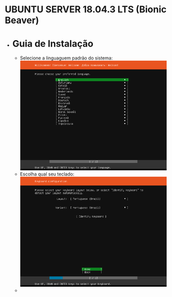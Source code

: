 # UBUNTU SERVER 18.04.3 LTS (Bionic Beaver)

- # Guia de Instalação
  - Selecione a linguaguem padrão do sistema:
    ![](https://raw.githubusercontent.com/gvieira29/ubuntu-server/master/.imagens/VirtualBox_ubuntu-server_07_09_2019_12_20_10.png)
  - Escolha qual seu teclado:
    ![](https://raw.githubusercontent.com/gvieira29/ubuntu-server/master/.imagens/VirtualBox_ubuntu-server_07_09_2019_12_20_29.png)
  - 
